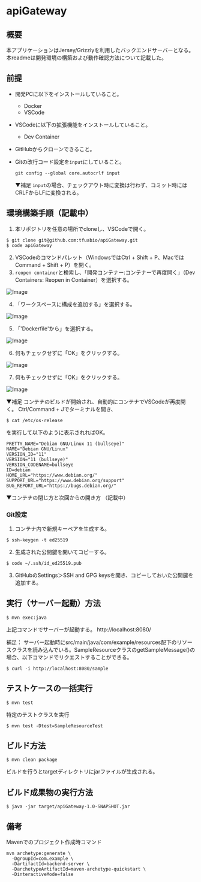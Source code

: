 # apiGateway

## 概要
本アプリケーションはJersey/Grizzlyを利用したバックエンドサーバーとなる。
本readmeは開発環境の構築および動作確認方法について記載した。

## 前提
- 開発PCに以下をインストールしていること。
  - Docker
  - VSCode
- VSCodeに以下の拡張機能をインストールしていること。
  - Dev Container
- GitHubからクローンできること。
- Gitの改行コード設定を`input`にしていること。
  ```
  git config --global core.autocrlf input
  ```

  ▼補足
  `input`の場合、チェックアウト時に変換は行わず、コミット時にはCRLFからLFに変換される。


## 環境構築手順（記載中）
1. 本リポジトリを任意の場所でcloneし、VSCodeで開く。
```
$ git clone git@github.com:tfuabio/apiGateway.git
$ code apiGateway
```
2. VSCodeのコマンドパレット（WindowsではCtrl + Shift + P、MacではCommand + Shift + P）を開く。
3. `reopen container`と検索し、「開発コンテナー:コンテナーで再度開く」（Dev Containers: Reopen in Container）を選択する。

![Image](https://github.com/user-attachments/assets/a24ee3b8-6855-47e4-93a9-dd4663d5f927)

4. 「ワークスペースに構成を追加する」を選択する。

![Image](https://github.com/user-attachments/assets/ad8e261a-d715-4246-bfcc-9d38422a7108)

5. 「'Dockerfile'から」を選択する。

![Image](https://github.com/user-attachments/assets/f75634d0-d36b-445e-8081-6b42091872c9)

6. 何もチェックせずに「OK」をクリックする。

![Image](https://github.com/user-attachments/assets/4871988e-1409-4164-97e3-a6e365c42601)

7. 何もチェックせずに「OK」をクリックする。

![Image](https://github.com/user-attachments/assets/79925cbc-ccb1-4201-90e4-30f9d7e982bd)

▼補足
コンテナのビルドが開始され、自動的にコンテナでVSCodeが再度開く。
Ctrl/Command + Jでターミナルを開き、
```
$ cat /etc/os-release
```
を実行して以下のように表示されればOK。
```
PRETTY_NAME="Debian GNU/Linux 11 (bullseye)"
NAME="Debian GNU/Linux"
VERSION_ID="11"
VERSION="11 (bullseye)"
VERSION_CODENAME=bullseye
ID=debian
HOME_URL="https://www.debian.org/"
SUPPORT_URL="https://www.debian.org/support"
BUG_REPORT_URL="https://bugs.debian.org/"
```

▼コンテナの閉じ方と次回からの開き方
（記載中）

### Git設定
1. コンテナ内で新規キーペアを生成する。
```
$ ssh-keygen -t ed25519
```

2. 生成された公開鍵を開いてコピーする。
```
$ code ~/.ssh/id_ed25519.pub
```

3. GitHubのSettings＞SSH and GPG keysを開き、コピーしておいた公開鍵を追加する。

## 実行（サーバー起動）方法
```
$ mvn exec:java
```
上記コマンドでサーバーが起動する。
http://localhost:8080/

補足：
サーバー起動時にsrc/main/java/com/example/resources配下のリソースクラスを読み込んでいる。SampleResourceクラスのgetSampleMessage()の場合、以下コマンドでリクエストすることができる。
```
$ curl -i http://localhost:8080/sample
```

## テストケースの一括実行
```
$ mvn test
```

特定のテストクラスを実行
```
$ mvn test -Dtest=SampleResourceTest
```

## ビルド方法
```
$ mvn clean package
```
ビルドを行うとtargetディレクトリにjarファイルが生成される。

## ビルド成果物の実行方法
```
$ java -jar target/apiGateway-1.0-SNAPSHOT.jar
```

## 備考
Mavenでのプロジェクト作成時コマンド

```
mvn archetype:generate \
  -DgroupId=com.example \
  -DartifactId=backend-server \
  -DarchetypeArtifactId=maven-archetype-quickstart \
  -DinteractiveMode=false
```
